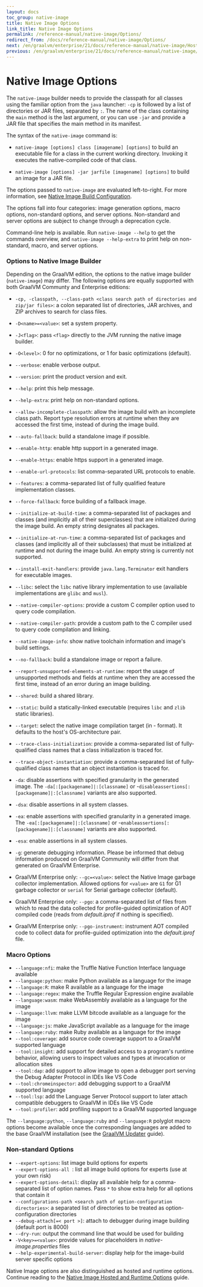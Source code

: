 ```yaml
---
layout: docs
toc_group: native-image
title: Native Image Options
link_title: Native Image Options
permalink: /reference-manual/native-image/Options/
redirect_from: /docs/reference-manual/native-image/Options/
next: /en/graalvm/enterprise/21/docs/reference-manual/native-image/HostedvsRuntimeOptions/
previous: /en/graalvm/enterprise/21/docs/reference-manual/native-image/StaticImages/
---
```

# Native Image Options

The `native-image` builder needs to provide the classpath for all classes
using the familiar option from the `java` launcher: `-cp` is followed by a list
of directories or JAR files, separated by `:`. The name of the class containing
the `main` method is the last argument, or you can use `-jar` and provide a JAR
file that specifies the main method in its manifest.

The syntax of the `native-image` command is:

- `native-image [options] class [imagename] [options]` to build an executable file for a class in the
current working directory. Invoking it executes the native-compiled code of that
class.

- `native-image [options] -jar jarfile [imagename] [options]` to build an image for a JAR file.

The options passed to `native-image` are evaluated left-to-right. For more information, see [Native Image Build Configuration](BuildConfiguration.md#order-of-arguments-evaluation).

The options fall into four categories:
image generation options, macro options, non-standard options, and server options.
Non-standard and server options are subject to change through a deprecation cycle.

Command-line help is available. Run `native-image --help` to get
the commands overview, and `native-image --help-extra` to print help on non-standard,
macro, and server options.

### Options to Native Image Builder

Depending on the GraalVM edition, the options to the native image builder (`native-image`) may differ.
The following options are equally supported with both GraalVM Communty and Enterprise editions:

* `-cp, -classpath, --class-path <class search path of directories and zip/jar files>`: a colon separated list of directories, JAR archives, and ZIP archives to search for class files.
* `-D<name>=<value>`: set a system property.
* `-J<flag>`: pass `<flag>` directly to the JVM running the native image builder.
* `-O<level>`: 0 for no optimizations, or 1 for basic optimizations (default).
* `--verbose`: enable verbose output.
* `--version`: print the product version and exit.
* `--help`: print this help message.
* `--help-extra`: print help on non-standard options.
* `--allow-incomplete-classpath`: allow the image build with an incomplete class path. Report type resolution errors at runtime when they are accessed the first time, instead of during the image build.
* `--auto-fallback`: build a standalone image if possible.
* `--enable-http`: enable http support in a generated image.
* `--enable-https`: enable https support in a generated image.
* `--enable-url-protocols`: list comma-separated URL protocols to enable.
* `--features`: a comma-separated list of fully qualified feature implementation classes.
* `--force-fallback`: force building of a fallback image.
* `--initialize-at-build-time`: a comma-separated list of packages and classes (and implicitly all of their superclasses) that are initialized during the image build. An empty string designates all packages.
* `--initialize-at-run-time`: a comma-separated list of packages and classes (and implicitly all of their subclasses) that must be initialized at runtime and not during the image build. An empty string is currently not supported.
* `--install-exit-handlers`: provide `java.lang.Terminator` exit handlers for executable images.
* `--libc`: select the `libc` native library implementation to use (available implementations are `glibc` and `musl`).
* `--native-compiler-options`: provide a custom C compiler option used to query code compilation.
* `--native-compiler-path`: provide a custom path to the C compiler used to query code compilation
and linking.
* `--native-image-info`: show native toolchain information and image's build settings.
* `--no-fallback`: build a standalone image or report a failure.
* `--report-unsupported-elements-at-runtime`: report the usage of unsupported methods and fields at runtime when they are accessed the first time, instead of an error during an image building.
* `--shared`: build a shared library.
* `--static`: build a statically-linked executable (requires `libc` and `zlib` static libraries).
* `--target`: select the native image compilation target (in <OS>-<architecture> format). It defaults to the host's OS-architecture pair.
* `--trace-class-initialization`: provide a comma-separated list of fully-qualified class names that a class
initialization is traced for.
* `--trace-object-instantiation`: provide a comma-separated list of fully-qualified class names that an object
instantiation is traced for.
* `-da`: disable assertions with specified granularity in the generated image. The  `-da[:[packagename]|:[classname]` or -`disableassertions[:[packagename]|:[classname]` variants are also supported.
* `-dsa`: disable assertions in all system classes.
* `-ea`: enable assertions with specified granularity in a generated image. The  `-ea[:[packagename]|:[classname]` or -`enableassertions[:[packagename]|:[classname]` variants are also supported.
* `-esa`: enable assertions in all system classes.
* `-g`: generate debugging information. Please be informed that debug information produced on GraalVM Community will differ from that generated on GraalVM Enterprise.

* GraalVM Enterprise only: `--gc=<value>`: select the Native Image garbage collector implementation. Allowed options for `<value>` are `G1` for G1 garbage collector or `serial` for Serial garbage collector (default).
* GraalVM Enterprise only: `--pgo`: a comma-separated list of files from which to read the data collected for profile-guided optimization of AOT compiled code (reads from _default.iprof_ if nothing is specified).
* GraalVM Enterprise only: `--pgo-instrument`: instrument AOT compiled code to collect data for profile-guided optimization into the _default.iprof_ file.


### Macro Options
* `--language:nfi`: make the Truffle Native Function Interface language available
* `--language:python`: make Python available as a language for the image
* `--language:R`: make R available as a language for the image
* `--language:regex`: make the Truffle Regular Expression engine available
* `--language:wasm`: make WebAssembly available as a language for the image
* `--language:llvm`: make LLVM bitcode available as a language for the image
* `--language:js`: make JavaScript available as a language for the image
* `--language:ruby`: make Ruby available as a language for the image
* `--tool:coverage`: add source code coverage support to a GraalVM supported language
* `--tool:insight`: add support for detailed access to a program's runtime behavior, allowing users to inspect values and types at invocation or allocation sites
* `--tool:dap`: add support to allow image to open a debugger port serving the Debug Adapter Protocol in IDEs like VS Code
* `--tool:chromeinspector`: add debugging support to a GraalVM supported language
* `--tool:lsp`: add the Language Server Protocol support to later attach compatible debuggers to GraalVM in IDEs like VS Code
* `--tool:profiler`: add profiling support to a GraalVM supported language

The `--language:python`, `--language:ruby` and `--language:R` polyglot macro options become available once the corresponding languages are added to the base GraalVM installation (see the [GraalVM Updater](https://www.graalvm.org/docs/reference-manual/gu/) guide).

### Non-standard Options
* `--expert-options`: list image build options for experts
* `--expert-options-all `: list all image build options for experts (use at your own risk)
* `--expert-options-detail`: display all available help for a comma-separated list of option names. Pass `*` to show extra help for all options that contain it
* `--configurations-path <search path of option-configuration directories>`: a separated list of directories to be treated as option-configuration directories
* `--debug-attach[=< port >]`: attach to debugger during image building (default port is 8000)
* `--dry-run`: output the command line that would be used for building
* `-V<key>=<value>`:  provide values for placeholders in _native-image.properties_ files
* `--help-experimental-build-server`: display help for the image-build server specific options

Native Image options are also distinguished as hosted and runtime options. Continue reading to the [Native Image Hosted and Runtime Options](HostedvsRuntimeOptions.md) guide.
